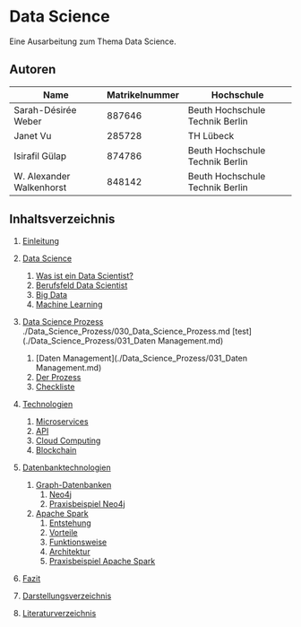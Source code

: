 # Data Science

Eine Ausarbeitung zum Thema Data Science.

## Autoren

| Name                     | Matrikelnummer | Hochschule                       |
| -----------              | -------------- | ------------------------------   |
| Sarah-Désirée Weber      | 887646         | Beuth Hochschule Technik Berlin  |
| Janet Vu                 | 285728         | TH Lübeck                        |
| Isirafil Gülap           | 874786         | Beuth Hochschule Technik Berlin  |
| W. Alexander Walkenhorst | 848142         | Beuth Hochschule Technik Berlin  |

## Inhaltsverzeichnis

1. [Einleitung](einleitung.md)
2. [Data Science](tbd.md)
   1. [Was ist ein Data Scientist?](tbd.md)
   2. [Berufsfeld Data Scientist](tbd.md)
   3. [Big Data](tbd.md)
   4. [Machine Learning](tbd.md)
3. [Data Science Prozess]()
./Data_Science_Prozess/030_Data_Science_Prozess.md
[test](./Data_Science_Prozess/031_Daten Management.md)

   1. [Daten Management](./Data_Science_Prozess/031_Daten Management.md)
   2. [Der Prozess](./Data_Science_Prozess/032_Der_Prozess.md)
   3. [Checkliste](./Data_Science_Prozess/033_Checkliste.md)
4. [Technologien](./Technologien/Technologien.md)
   1. [Microservices](./Technologien/Microservice.md)
   2. [API](./Technologien/API.md)
   3. [Cloud Computing](./Technologien/Cloud.md)
   4. [Blockchain](./Technologien/Blockchain.md)
5. [Datenbanktechnologien](./Datenbanktechnologien/Datenbanken.md)
   1. [Graph-Datenbanken](./Datenbanktechnologien/Graphdatabase.md)
      1. [Neo4j](./Datenbanktechnologien/Neo4J.md)
      2. [Praxisbeispiel Neo4j](./Datenbanktechnologien/Neo4j-Example.md)
   2. [Apache Spark](./Spark/5_2_1_Entstehung.md)
      1. [Entstehung](./Spark/5_2_1_Entstehung.md)
      2. [Vorteile](./Spark/5_2_2_Vorteile.md)
      3. [Funktionsweise](./Spark/5_2_3_Funktionsweise.md)
      4. [Architektur](./Spark/5_2_4_Architektur.md)
      5. [Praxisbeispiel Apache Spark](./Spark/5_2_5_Praxis.md)
6. [Fazit](fazit.md)
7. [Darstellungsverzeichnis](darstellungsverzeichnis.md)
8. [Literaturverzeichnis](Literaturverzeichnis.md)
